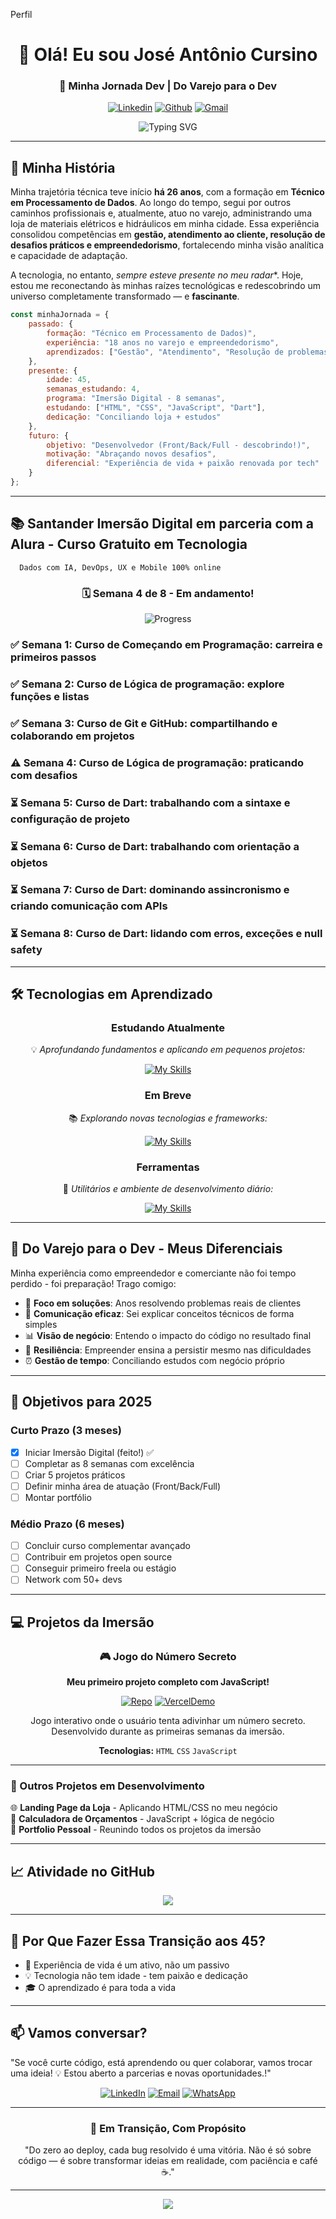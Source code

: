 Perfil
<div align="center">
  
# 👋 Olá! Eu sou José Antônio Cursino

### 🔄 Minha Jornada Dev | Do Varejo para o Dev

[![Linkedin](https://skillicons.dev/icons?i=linkedin)](https://www.linkedin.com/in/jacursino/)
[![Github](https://skillicons.dev/icons?i=github)](https://github.com/JACursino)
[![Gmail](https://skillicons.dev/icons?i=gmail)](mailto:jacursino@gmail.com)

<img src="https://readme-typing-svg.herokuapp.com?font=Fira+Code&pause=1000&color=2E9EF7&center=true&vCenter=true&width=500&lines=Redescobrindo+a+paixão+por+programar;26+anos+depois%2C+voltando+às+origens;Nunca+é+tarde+para+recomeçar!" alt="Typing SVG" />

</div>

---

## 🚀 Minha História

Minha trajetória técnica teve início **há 26 anos**, com a formação em **Técnico em Processamento de Dados**. Ao longo do tempo, segui por outros caminhos profissionais e, atualmente, atuo no varejo, administrando uma loja de materiais elétricos e hidráulicos em minha cidade. Essa experiência consolidou competências em **gestão, atendimento ao cliente, resolução de desafios práticos e empreendedorismo**, fortalecendo minha visão analítica e capacidade de adaptação.

A tecnologia, no entanto, *sempre esteve presente no meu radar**. Hoje, estou me reconectando às minhas raízes tecnológicas e redescobrindo um universo completamente transformado — e **fascinante**.

```javascript
const minhaJornada = {
    passado: {
        formação: "Técnico em Processamento de Dados)",
        experiência: "18 anos no varejo e empreendedorismo",
        aprendizados: ["Gestão", "Atendimento", "Resolução de problemas", "Vendas"]
    },
    presente: {
        idade: 45,
        semanas_estudando: 4,
        programa: "Imersão Digital - 8 semanas",
        estudando: ["HTML", "CSS", "JavaScript", "Dart"],
        dedicação: "Conciliando loja + estudos"
    },
    futuro: {
        objetivo: "Desenvolvedor (Front/Back/Full - descobrindo!)",
        motivação: "Abraçando novos desafios",
        diferencial: "Experiência de vida + paixão renovada por tech"
    }
};
```

---

## 📚 Santander Imersão Digital em parceria com a Alura - Curso Gratuito em Tecnologia
      Dados com IA, DevOps, UX e Mobile 100% online
      
<div align="center">

### 🗓️ Semana 4 de 8 - Em andamento!

![Progress](https://img.shields.io/badge/Progresso-37%25-2E9EF7)

</div>

### ✅ Semana 1: Curso de Começando em Programação: carreira e primeiros passos
### ✅ Semana 2: Curso de Lógica de programação: explore funções e listas
### ✅ Semana 3: Curso de Git e GitHub: compartilhando e colaborando em projetos
### ⚠️ Semana 4: Curso de Lógica de programação: praticando com desafios
### ⏳ Semana 5: Curso de Dart: trabalhando com a sintaxe e configuração de projeto
### ⏳ Semana 6: Curso de Dart: trabalhando com orientação a objetos
### ⏳ Semana 7: Curso de Dart: dominando assincronismo e criando comunicação com APIs
### ⏳ Semana 8: Curso de Dart: lidando com erros, exceções e null safety
      
---

## 🛠️ Tecnologias em Aprendizado

<div align="center">

### Estudando Atualmente
💡 *Aprofundando fundamentos e aplicando em pequenos projetos:*

[![My Skills](https://skillicons.dev/icons?i=js,html,css)](https://skillicons.dev)

### Em Breve
📚 *Explorando novas tecnologias e frameworks:*

[![My Skills](https://skillicons.dev/icons?i=dart,flutter)](https://skillicons.dev)

### Ferramentas
🧰 *Utilitários e ambiente de desenvolvimento diário:*

[![My Skills](https://skillicons.dev/icons?i=vscode,git,github)](https://skillicons.dev)

</div>

---

## 💼 Do Varejo para o Dev - Meus Diferenciais

Minha experiência como empreendedor e comerciante não foi tempo perdido - foi preparação! Trago comigo:

- 🎯 **Foco em soluções**: Anos resolvendo problemas reais de clientes
- 💬 **Comunicação eficaz**: Sei explicar conceitos técnicos de forma simples
- 📊 **Visão de negócio**: Entendo o impacto do código no resultado final
- 💪 **Resiliência**: Empreender ensina a persistir mesmo nas dificuldades
- ⏰ **Gestão de tempo**: Conciliando estudos com negócio próprio

---

## 🎯 Objetivos para 2025

### Curto Prazo (3 meses)
- [x] Iniciar Imersão Digital (feito!) ✅
- [ ] Completar as 8 semanas com excelência
- [ ] Criar 5 projetos práticos
- [ ] Definir minha área de atuação (Front/Back/Full)
- [ ] Montar portfólio

### Médio Prazo (6 meses)
- [ ] Concluir curso complementar avançado
- [ ] Contribuir em projetos open source
- [ ] Conseguir primeiro freela ou estágio
- [ ] Network com 50+ devs

---

## 💻 Projetos da Imersão

<div align="center">

### 🎮 Jogo do Número Secreto
**Meu primeiro projeto completo com JavaScript!**

[![Repo](https://img.shields.io/badge/Repositório-100000?style=for-the-badge&logo=github&logoColor=white)](https://github.com/JACursino/jogo-do-numero-secreto.git)
[![VercelDemo](https://img.shields.io/badge/Ver_Demo-2E9EF7?style=for-the-badge&logo=google-chrome&logoColor=white)](jogo-rust-mu-63.vercel.app)

Jogo interativo onde o usuário tenta adivinhar um número secreto. Desenvolvido durante as primeiras semanas da imersão.

**Tecnologias:** `HTML` `CSS` `JavaScript`

</div>

---

### 📂 Outros Projetos em Desenvolvimento

🌐 **Landing Page da Loja** - Aplicando HTML/CSS no meu negócio  
📝 **Calculadora de Orçamentos** - JavaScript + lógica de negócio  
🎨 **Portfolio Pessoal** - Reunindo todos os projetos da imersão  


---

## 📈 Atividade no GitHub

<div align="center">
  <img src="https://github-readme-activity-graph.vercel.app/graph?username=JACursino&theme=tokyo-night&hide_border=true" />
</div>

---

## 🌟 Por Que Fazer Essa Transição aos 45?

- 🧠 Experiência de vida é um ativo, não um passivo
- 💡 Tecnologia não tem idade - tem paixão e dedicação
- 🎓 O aprendizado é para toda a vida

---

## 📫 Vamos conversar?

"Se você curte código, está aprendendo ou quer colaborar, vamos trocar uma ideia! 💡
Estou aberto a parcerias e novas oportunidades.!"

<div align="center">

[![LinkedIn](https://img.shields.io/badge/-LinkedIn-0077B5?style=for-the-badge&logo=linkedin&logoColor=white)](https://linkedin.com/in/jacursino)
[![Email](https://img.shields.io/badge/-Email-D14836?style=for-the-badge&logo=gmail&logoColor=white)](mailto:jacursino@gmail.com)
[![WhatsApp](https://img.shields.io/badge/-WhatsApp-25D366?style=for-the-badge&logo=whatsapp&logoColor=white)](https://wa.me/12991085141)

</div>

---

<div align="center">
  
### 🎯 Em Transição, Com Propósito

"Do zero ao deploy, cada bug resolvido é uma vitória.
Não é só sobre código — é sobre transformar ideias em realidade, com paciência e café ☕."

---

![](https://komarev.com/ghpvc/?username=JACursino&color=blue&style=for-the-badge&label=VISITAS+NO+PERFIL)

</div>
